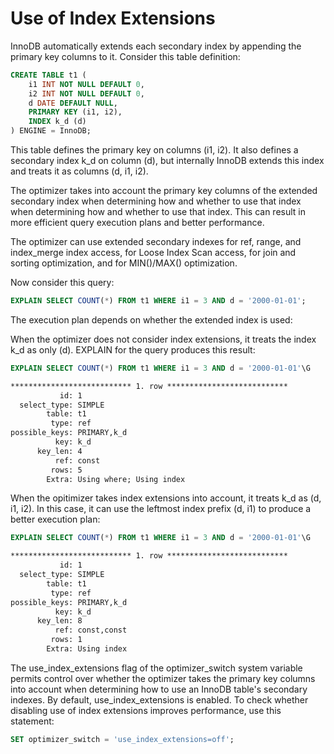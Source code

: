 # Use of Index Extensions

InnoDB automatically extends each secondary index by appending the primary key columns to it. Consider this table definition:

```sql
CREATE TABLE t1 (
    i1 INT NOT NULL DEFAULT 0,
    i2 INT NOT NULL DEFAULT 0,
    d DATE DEFAULT NULL,
    PRIMARY KEY (i1, i2),
    INDEX k_d (d)
) ENGINE = InnoDB;
```

This table defines the primary key on columns (i1, i2). It also defines a secondary index k_d on column (d), but internally InnoDB extends this index and treats it as columns (d, i1, i2).

The optimizer takes into account the primary key columns of the extended secondary index when determining how and whether to use that index when determining how and whether to use that index. This can result in more efficient query execution plans and better performance.

The optimizer can use extended secondary indexes for ref, range, and index_merge index access, for Loose Index Scan access, for join and sorting optimization, and for MIN()/MAX() optimization.

Now consider this query:

```sql
EXPLAIN SELECT COUNT(*) FROM t1 WHERE i1 = 3 AND d = '2000-01-01';
```

The execution plan depends on whether the extended index is used:

When the optimizer does not consider index extensions, it treats the index k_d as only (d). EXPLAIN for the query produces this result:

```sql
EXPLAIN SELECT COUNT(*) FROM t1 WHERE i1 = 3 AND d = '2000-01-01'\G
```

```txt
*************************** 1. row ***************************
           id: 1
  select_type: SIMPLE
        table: t1
         type: ref
possible_keys: PRIMARY,k_d
          key: k_d
      key_len: 4
          ref: const
         rows: 5
        Extra: Using where; Using index
```

When the opitimizer takes index extensions into account, it treats k_d as (d, i1, i2). In this case, it can use the leftmost index prefix (d, i1) to produce a better execution plan:

```sql
EXPLAIN SELECT COUNT(*) FROM t1 WHERE i1 = 3 AND d = '2000-01-01'\G
```

```txt
*************************** 1. row ***************************
           id: 1
  select_type: SIMPLE
        table: t1
         type: ref
possible_keys: PRIMARY,k_d
          key: k_d
      key_len: 8
          ref: const,const
         rows: 1
        Extra: Using index
```

The use_index_extensions flag of the optimizer_switch system variable permits control over whether the optimizer takes the primary key columns into account when determining how to use an InnoDB table's secondary indexes. By default, use_index_extensions is enabled. To check whether disabling use of index extensions improves performance, use this statement:

```sql
SET optimizer_switch = 'use_index_extensions=off';
```
